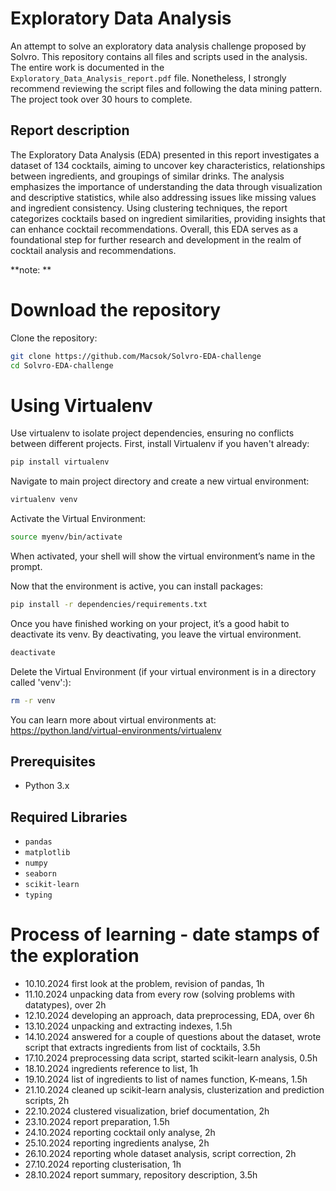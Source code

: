 # Exploratory Data Analysis
An attempt to solve an exploratory data analysis challenge proposed by Solvro. This repository contains all files and scripts used in the analysis. The entire work is documented in the `Exploratory_Data_Analysis_report.pdf` file. Nonetheless, I strongly recommend reviewing the script files and following the data mining pattern. The project took over 30 hours to complete.

## Report description
The Exploratory Data Analysis (EDA) presented in this report investigates a dataset of 134 cocktails, aiming to uncover key characteristics, relationships between ingredients, and groupings of similar drinks. The analysis emphasizes the importance of understanding the data through visualization and descriptive statistics, while also addressing issues like missing values and ingredient consistency. Using clustering techniques, the report categorizes cocktails based on ingredient similarities, providing insights that can enhance cocktail recommendations. Overall, this EDA serves as a foundational step for further research and development in the realm of cocktail analysis and recommendations.

**note: **

# Download the repository
Clone the repository:
```sh
git clone https://github.com/Macsok/Solvro-EDA-challenge
cd Solvro-EDA-challenge
```

# Using Virtualenv
Use virtualenv to isolate project dependencies, ensuring no conflicts between different projects.
First, install Virtualenv if you haven't already:
```sh
pip install virtualenv
```
Navigate to main project directory and create a new virtual environment:
```sh
virtualenv venv
```
Activate the Virtual Environment:
```sh
source myenv/bin/activate
```
When activated, your shell will show the virtual environment’s name in the prompt.

Now that the environment is active, you can install packages:
```sh
pip install -r dependencies/requirements.txt
```
Once you have finished working on your project, it’s a good habit to deactivate its venv. By deactivating, you leave the virtual environment.
```sh
deactivate
```
Delete the Virtual Environment (if your virtual environment is in a directory called 'venv':):
```sh
rm -r venv
```

You can learn more about virtual environments at: https://python.land/virtual-environments/virtualenv

## Prerequisites
- Python 3.x
    
## Required Libraries
- `pandas`
- `matplotlib`
- `numpy`
- `seaborn`
- `scikit-learn`
- `typing`

<!--
# An approach to the problem
<div align="center">
<img src="/assets/idea.png" alt="mindmap" title="mindmap" height="500"/>
</div>
-->

# Process of learning - date stamps of the exploration
  - 10.10.2024    first look at the problem, revision of pandas, 1h
  - 11.10.2024    unpacking data from every row (solving problems with datatypes), over 2h
  - 12.10.2024    developing an approach, data preprocessing, EDA, over 6h 
  - 13.10.2024    unpacking and extracting indexes, 1.5h
  - 14.10.2024    answered for a couple of questions about the dataset, wrote script that extracts ingredients from list of cocktails, 3.5h
  - 17.10.2024    preprocessing data script, started scikit-learn analysis, 0.5h
  - 18.10.2024    ingredients reference to list, 1h
  - 19.10.2024    list of ingredients to list of names function, K-means, 1.5h
  - 21.10.2024    cleaned up scikit-learn analysis, clusterization and prediction scripts, 2h
  - 22.10.2024    clustered visualization, brief documentation, 2h
  - 23.10.2024    report preparation, 1.5h
  - 24.10.2024    reporting cocktail only analyse, 2h
  - 25.10.2024    reporting ingredients analyse, 2h
  - 26.10.2024    reporting whole dataset analysis, script correction, 2h
  - 27.10.2024    reporting clusterisation, 1h
  - 28.10.2024    report summary, repository description, 3.5h
